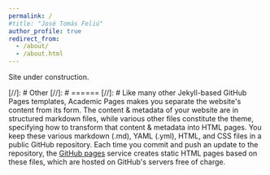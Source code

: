 ```yaml
---
permalink: /
#title: "José Tomás Feliú"
author_profile: true
redirect_from: 
  - /about/
  - /about.html
---
```


Site under construction.

[//]: # Other
[//]: # ======
[//]: # Like many other Jekyll-based GitHub Pages templates, Academic Pages makes you separate the website's content from its form. The content & metadata of your website are in structured markdown files, while various other files constitute the theme, specifying how to transform that content & metadata into HTML pages. You keep these various markdown (.md), YAML (.yml), HTML, and CSS files in a public GitHub repository. Each time you commit and push an update to the repository, the [GitHub pages](https://pages.github.com/) service creates static HTML pages based on these files, which are hosted on GitHub's servers free of charge.



